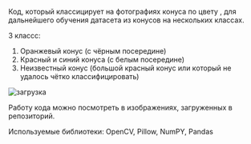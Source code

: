 Код, который классицирует на фотографиях конуса по цвету , для дальнейшего обучения датасета из конусов на нескольких классах.

3 классc:
1) Оранжевый конус (с чёрным посередине)
2) Красный и синий конуса (с белым посередине)
3) Неизвестный конус (большой красный конус или который не удалось чётко классифицировать)  


![загрузка](https://user-images.githubusercontent.com/71214107/157867803-00b3b83e-35c1-4bf5-95b3-2ab447e43ce4.png)

Работу кода можно посмотреть в изображениях, загруженных в репозиторий.

Используемые библиотеки: OpenCV, Pillow, NumPY, Pandas
